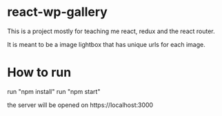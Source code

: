 # react-wp-gallery
This is a project mostly for teaching me react, redux and the react router.

It is meant to be a image lightbox that has unique urls for each image.

# How to run
run "npm install"
run "npm start"

the server will be opened on https://localhost:3000
